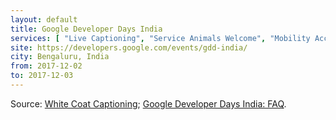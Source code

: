 ```yaml
---
layout: default
title: Google Developer Days India
services: [ "Live Captioning", "Service Animals Welcome", "Mobility Access", "Nursing / Pumping Room", "Prayer Room" ]
site: https://developers.google.com/events/gdd-india/
city: Bengaluru, India
from: 2017-12-02
to: 2017-12-03
---
```


Source: [White Coat Captioning](http://www.whitecoatcaptioning.com/); [Google Developer Days India: FAQ](https://developers.google.com/events/gdd-india/faq/).
